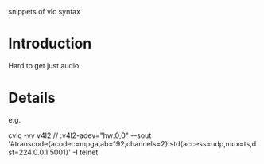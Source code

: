 snippets of vlc syntax

# Introduction #

Hard to get just audio


# Details #
e.g.

cvlc -vv v4l2:// :v4l2-adev="hw:0,0" --sout '#transcode{acodec=mpga,ab=192,channels=2}:std{access=udp,mux=ts,dst=224.0.0.1:5001}' -I telnet